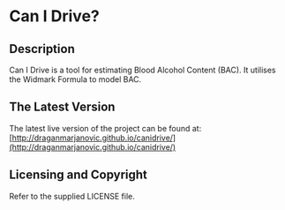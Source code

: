
#                          Can I Drive?

##  Description
  Can I Drive is a tool for estimating Blood Alcohol Content (BAC). It utilises
  the Widmark Formula to model BAC.

##  The Latest Version

  The latest live version of the project can be found at:
  [http://draganmarjanovic.github.io/canidrive/](http://draganmarjanovic.github.io/canidrive/)


##  Licensing and Copyright

  Refer to the supplied LICENSE file.

